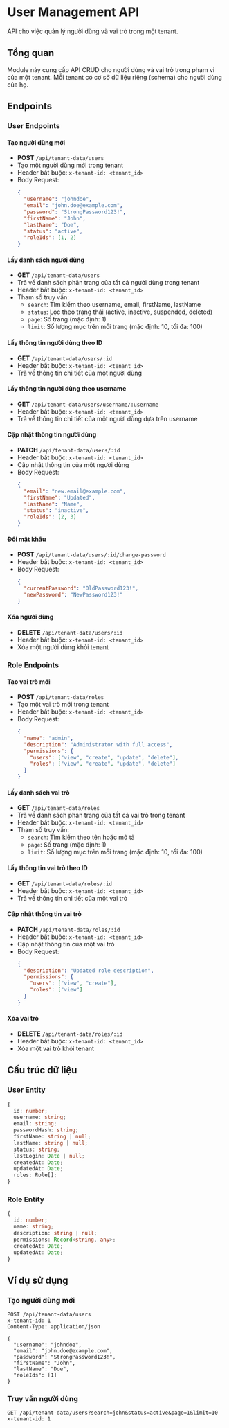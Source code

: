 # User Management API

API cho việc quản lý người dùng và vai trò trong một tenant.

## Tổng quan

Module này cung cấp API CRUD cho người dùng và vai trò trong phạm vi của một tenant. Mỗi tenant có cơ sở dữ liệu riêng (schema) cho người dùng của họ.

## Endpoints

### User Endpoints

#### Tạo người dùng mới
- **POST** `/api/tenant-data/users`
- Tạo một người dùng mới trong tenant
- Header bắt buộc: `x-tenant-id: <tenant_id>`
- Body Request:
  ```json
  {
    "username": "johndoe",
    "email": "john.doe@example.com",
    "password": "StrongPassword123!",
    "firstName": "John",
    "lastName": "Doe",
    "status": "active",
    "roleIds": [1, 2]
  }
  ```

#### Lấy danh sách người dùng
- **GET** `/api/tenant-data/users`
- Trả về danh sách phân trang của tất cả người dùng trong tenant
- Header bắt buộc: `x-tenant-id: <tenant_id>`
- Tham số truy vấn:
  - `search`: Tìm kiếm theo username, email, firstName, lastName
  - `status`: Lọc theo trạng thái (active, inactive, suspended, deleted)
  - `page`: Số trang (mặc định: 1)
  - `limit`: Số lượng mục trên mỗi trang (mặc định: 10, tối đa: 100)

#### Lấy thông tin người dùng theo ID
- **GET** `/api/tenant-data/users/:id`
- Header bắt buộc: `x-tenant-id: <tenant_id>`
- Trả về thông tin chi tiết của một người dùng

#### Lấy thông tin người dùng theo username
- **GET** `/api/tenant-data/users/username/:username`
- Header bắt buộc: `x-tenant-id: <tenant_id>`
- Trả về thông tin chi tiết của một người dùng dựa trên username

#### Cập nhật thông tin người dùng
- **PATCH** `/api/tenant-data/users/:id`
- Header bắt buộc: `x-tenant-id: <tenant_id>`
- Cập nhật thông tin của một người dùng
- Body Request:
  ```json
  {
    "email": "new.email@example.com",
    "firstName": "Updated",
    "lastName": "Name",
    "status": "inactive",
    "roleIds": [2, 3]
  }
  ```

#### Đổi mật khẩu
- **POST** `/api/tenant-data/users/:id/change-password`
- Header bắt buộc: `x-tenant-id: <tenant_id>`
- Body Request:
  ```json
  {
    "currentPassword": "OldPassword123!",
    "newPassword": "NewPassword123!"
  }
  ```

#### Xóa người dùng
- **DELETE** `/api/tenant-data/users/:id`
- Header bắt buộc: `x-tenant-id: <tenant_id>`
- Xóa một người dùng khỏi tenant

### Role Endpoints

#### Tạo vai trò mới
- **POST** `/api/tenant-data/roles`
- Tạo một vai trò mới trong tenant
- Header bắt buộc: `x-tenant-id: <tenant_id>`
- Body Request:
  ```json
  {
    "name": "admin",
    "description": "Administrator with full access",
    "permissions": {
      "users": ["view", "create", "update", "delete"],
      "roles": ["view", "create", "update", "delete"]
    }
  }
  ```

#### Lấy danh sách vai trò
- **GET** `/api/tenant-data/roles`
- Trả về danh sách phân trang của tất cả vai trò trong tenant
- Header bắt buộc: `x-tenant-id: <tenant_id>`
- Tham số truy vấn:
  - `search`: Tìm kiếm theo tên hoặc mô tả
  - `page`: Số trang (mặc định: 1)
  - `limit`: Số lượng mục trên mỗi trang (mặc định: 10, tối đa: 100)

#### Lấy thông tin vai trò theo ID
- **GET** `/api/tenant-data/roles/:id`
- Header bắt buộc: `x-tenant-id: <tenant_id>`
- Trả về thông tin chi tiết của một vai trò

#### Cập nhật thông tin vai trò
- **PATCH** `/api/tenant-data/roles/:id`
- Header bắt buộc: `x-tenant-id: <tenant_id>`
- Cập nhật thông tin của một vai trò
- Body Request:
  ```json
  {
    "description": "Updated role description",
    "permissions": {
      "users": ["view", "create"],
      "roles": ["view"]
    }
  }
  ```

#### Xóa vai trò
- **DELETE** `/api/tenant-data/roles/:id`
- Header bắt buộc: `x-tenant-id: <tenant_id>`
- Xóa một vai trò khỏi tenant

## Cấu trúc dữ liệu

### User Entity
```typescript
{
  id: number;
  username: string;
  email: string;
  passwordHash: string;
  firstName: string | null;
  lastName: string | null;
  status: string;
  lastLogin: Date | null;
  createdAt: Date;
  updatedAt: Date;
  roles: Role[];
}
```

### Role Entity
```typescript
{
  id: number;
  name: string;
  description: string | null;
  permissions: Record<string, any>;
  createdAt: Date;
  updatedAt: Date;
}
```

## Ví dụ sử dụng

### Tạo người dùng mới
```http
POST /api/tenant-data/users
x-tenant-id: 1
Content-Type: application/json

{
  "username": "johndoe",
  "email": "john.doe@example.com",
  "password": "StrongPassword123!",
  "firstName": "John",
  "lastName": "Doe",
  "roleIds": [1]
}
```

### Truy vấn người dùng
```http
GET /api/tenant-data/users?search=john&status=active&page=1&limit=10
x-tenant-id: 1
```
